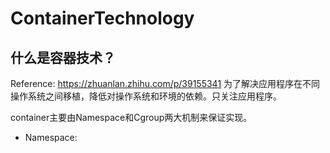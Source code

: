 # ContainerTechnology

## 什么是容器技术？
Reference: https://zhuanlan.zhihu.com/p/39155341
为了解决应用程序在不同操作系统之间移植，降低对操作系统和环境的依赖。只关注应用程序。

container主要由Namespace和Cgroup两大机制来保证实现。

+ Namespace: 
